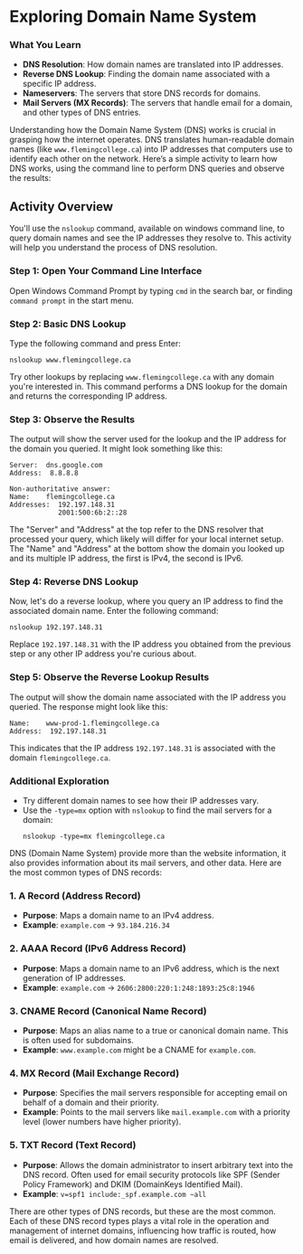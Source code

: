 # Exploring Domain Name System

### What You Learn
- **DNS Resolution**: How domain names are translated into IP addresses.
- **Reverse DNS Lookup**: Finding the domain name associated with a specific IP address.
- **Nameservers**: The servers that store DNS records for domains.
- **Mail Servers (MX Records)**: The servers that handle email for a domain, and other types of DNS entries.

Understanding how the Domain Name System (DNS) works is crucial in grasping how the internet operates. DNS translates human-readable domain names (like `www.flemingcollege.ca`) into IP addresses that computers use to identify each other on the network. Here’s a simple activity to learn how DNS works, using the command line to perform DNS queries and observe the results:

## Activity Overview
You'll use the `nslookup` command, available on windows command line, to query domain names and see the IP addresses they resolve to. This activity will help you understand the process of DNS resolution.

### Step 1: Open Your Command Line Interface
Open Windows Command Prompt by typing `cmd` in the search bar, or finding `command prompt` in the start menu.

### Step 2: Basic DNS Lookup
Type the following command and press Enter:
```
nslookup www.flemingcollege.ca
```
Try other lookups by replacing `www.flemingcollege.ca` with any domain you're interested in. This command performs a DNS lookup for the domain and returns the corresponding IP address.

### Step 3: Observe the Results
The output will show the server used for the lookup and the IP address for the domain you queried. It might look something like this:
```
Server:  dns.google.com
Address:  8.8.8.8

Non-authoritative answer:
Name:    flemingcollege.ca
Addresses:  192.197.148.31
            2001:500:6b:2::28
```
The "Server" and "Address" at the top refer to the DNS resolver that processed your query, which likely will differ for your local internet setup. The "Name" and "Address" at the bottom show the domain you looked up and its multiple IP address, the first is IPv4, the second is IPv6. 

### Step 4: Reverse DNS Lookup
Now, let's do a reverse lookup, where you query an IP address to find the associated domain name. Enter the following command:
```
nslookup 192.197.148.31
```
Replace `192.197.148.31` with the IP address you obtained from the previous step or any other IP address you're curious about.

### Step 5: Observe the Reverse Lookup Results
The output will show the domain name associated with the IP address you queried. The response might look like this:
```
Name:    www-prod-1.flemingcollege.ca
Address:  192.197.148.31
```
This indicates that the IP address `192.197.148.31` is associated with the domain `flemingcollege.ca`.

### Additional Exploration
- Try different domain names to see how their IP addresses vary.
- Use the `-type=mx` option with `nslookup` to find the mail servers for a domain:
  ```
  nslookup -type=mx flemingcollege.ca
  ```

DNS (Domain Name System) provide more than the website information, it also provides information about its mail servers, and other data. Here are the most common types of DNS records:

### 1. A Record (Address Record)
- **Purpose**: Maps a domain name to an IPv4 address.
- **Example**: `example.com` → `93.184.216.34`

### 2. AAAA Record (IPv6 Address Record)
- **Purpose**: Maps a domain name to an IPv6 address, which is the next generation of IP addresses.
- **Example**: `example.com` → `2606:2800:220:1:248:1893:25c8:1946`

### 3. CNAME Record (Canonical Name Record)
- **Purpose**: Maps an alias name to a true or canonical domain name. This is often used for subdomains.
- **Example**: `www.example.com` might be a CNAME for `example.com`.

### 4. MX Record (Mail Exchange Record)
- **Purpose**: Specifies the mail servers responsible for accepting email on behalf of a domain and their priority.
- **Example**: Points to the mail servers like `mail.example.com` with a priority level (lower numbers have higher priority).

### 5. TXT Record (Text Record)
- **Purpose**: Allows the domain administrator to insert arbitrary text into the DNS record. Often used for email security protocols like SPF (Sender Policy Framework) and DKIM (DomainKeys Identified Mail).
- **Example**: `v=spf1 include:_spf.example.com ~all`

There are other types of DNS records, but these are the most common. Each of these DNS record types plays a vital role in the operation and management of internet domains, influencing how traffic is routed, how email is delivered, and how domain names are resolved.
